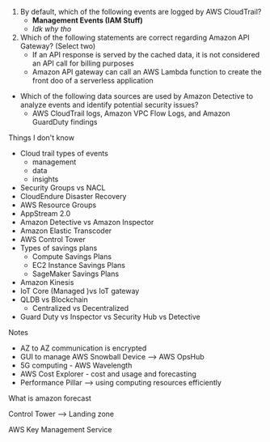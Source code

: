 1. By default, which of the following events are logged by AWS CloudTrail?
	- **Management Events (IAM Stuff)**
	- *Idk why tho*
45. Which of the following statements are correct regarding Amazon API Gateway? (Select two)
	- If an API response is served by the cached data, it is not considered an API call for billing purposes
	- Amazon API gateway can call an AWS Lambda function to create the front doo of a serverless application
- Which of the following data sources are used by Amazon Detective to analyze events and identify potential security issues?
	- AWS CloudTrail logs, Amazon VPC Flow Logs, and Amazon GuardDuty findings

Things I don't know
- Cloud trail types of events
	- management
	- data
	- insights
- Security Groups vs NACL
- CloudEndure Disaster Recovery
- AWS Resource Groups
- AppStream 2.0
- Amazon Detective vs Amazon Inspector
- Amazon Elastic Transcoder
- AWS Control Tower
- Types of savings plans
	- Compute Savings Plans
	- EC2 Instance Savings Plans
	- SageMaker Savings Plans
- Amazon Kinesis
- IoT Core (Managed )vs IoT gateway
- QLDB vs Blockchain
	- Centralized vs Decentralized
- Guard Duty vs Inspector vs Security Hub vs Detective

Notes
- AZ to AZ communication is encrypted
- GUI to manage AWS Snowball Device --> AWS OpsHub
- 5G computing - AWS Wavelength
- AWS Cost Explorer - cost and usage and forecasting
- Performance Pillar --> using computing resources efficiently

What is amazon forecast

Control Tower --> Landing zone

AWS Key Management Service